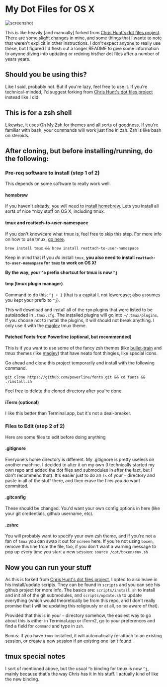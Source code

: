 # My Dot Files for OS X

![screenshot](https://cloud.githubusercontent.com/assets/296099/12076078/65927d6a-b150-11e5-95a2-1a7c69d31b62.png)

This is like heavily [and manually] forked from [Chris Hunt's dot files project](https://github.com/chrishunt/dot-files).  There are some slight changes in mine, and some things that I wante to note that weren't explicit in other instructions. I don't expect anyone to really use these, but I figured I'd flesh out a longer README to give some information to anyone diving into updating or redoing his/her dot files after a number of years years.

## Should you be using this?

Like I said, probably not. But if you're lazy, feel free to use it. If you're technical-minded, I'd suggest forking from [Chris Hunt's dot files project](https://github.com/chrishunt/dot-files) instead like I did.

## This is for a zsh shell

Likewise, it uses [Oh My Zsh](https://github.com/robbyrussell/oh-my-zsh/) for themes and all sorts of goodness. If you're familiar with bash, your commands will work just fine in zsh. Zsh is like bash on steroids.

## After cloning, but before installing/running, do the following:

### Pre-req software to install (step 1 of 2)

This depends on some software to really work well.

#### homebrew

If you haven't already, you will need to [install homebrew](http://brew.sh/). Lets you install all sorts of nice *nixy stuff on OS X, including tmux.

#### tmux and reattach-to-user-namespace

If you don't know/care what tmux is, feel free to skip this step. For more info on how to use tmux, [go here](http://code.tutsplus.com/tutorials/intro-to-tmux--net-33889).

`brew install tmux && brew install reattach-to-user-namespace`

Keep in mind that **if** you _do_ install `tmux`, **you also need to install `reattach-to-user-namespace` for `tmux` to work on OS X!**

**By the way, your `^b` prefix shortcut for tmux is now `^j`**

#### tmp (tmux plugin manager)

Command to do this: `^j + I` (that is a capital I, not lowercase; also assumes you kept your prefix to `^j`).

This will download and install all of the `tpm` plugins that were listed to be autolaoded in `.tmux.cfg`. The installed plugins will go into `~/.tmux/plugins`. If you choose not to install the plugins, it will should not break anything. I only use it with the [maglev](https://github.com/caiogondim/maglev) tmux theme.

#### Patched Fonts from Powerline (optional, but recommended)

This is if you want to use some of the fancy zsh themes (like [bullet-train](https://github.com/caiogondim/bullet-train-oh-my-zsh-theme) and tmux themes (like [maglev](https://github.com/caiogondim/maglev)) that have neato font thingies, like special icons.

Go ahead and clone this project temporarily and install with the following command.

`git clone https://github.com/powerline/fonts.git && cd fonts && ./install.sh`

Feel free to delete the cloned directory after you're done.

#### iTerm (optional)

I like this better than Terminal.app, but it's not a deal-breaker.

### Files to Edit (step 2 of 2)

Here are some files to edit before doing anything

#### .gitignore

Everyone's home directory is different. My .gitignore is pretty useless on another machine.  I decided to alter it on my own (I technically started my own repo and added the dot files and submodules in after the fact, but I don't recommend that). It's easier just to do an `ls` of your `~` directory and paste in all of the stuff there, and then erase the files you _do_ want committed.

#### .gitconfig

These should be changed. You'd want your own config options in here (like your git credentials, github username, etc).

#### .zshrc

You will probably want to specify your own zsh theme, and if you're not a fan of `tmux` you can swap it out for `screen` here. If you're not using `boxen`, remove this line from the file, too, if you don't want a warning message to pop up every time you start a new session: `source /opt/boxen/env.sh`


## Now you can run your stuff

As this is forked from [Chris Hunt's dot files project](https://github.com/chrishunt/dot-files), I opted to also leave in his install/update scripts. They can be found in `scripts` and you can see his github project for more info. The basics are: `scripts/install.sh` to install and init all of the git submodules, and `scripts/update.sh` to update everything (which would theoretically be from this repo, and I don't really promise that I will be updating this religiously or at all, so be aware of that).

Provided that this is in your `~` directory somehow, the easiest way to go about this is either in Terminal.app or iTerm2, go to your preferences and find a field for `command` and type in `zsh`.

Bonus: If you have `tmux` installed, it will automatically re-attach to an existing session, or create a new session if an existing one isn't found.

## tmux special notes

I sort of mentioned above, but the usual `^b` binding for tmux is now `^j`, mainly because that's the way Chris has it in his stuff. I actually kind of like the new binding.
